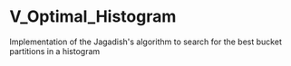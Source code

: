 # V_Optimal_Histogram
Implementation of the Jagadish's algorithm to search for the best bucket partitions in a histogram
